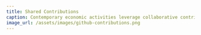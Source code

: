 ```yaml
---
title: Shared Contributions
caption: Contemporary economic activities leverage collaborative contributions in big and long-term projects, so the comparative performance of participating members has less importance than their complementary contributions.
image_url: /assets/images/github-contributions.png
---
```

